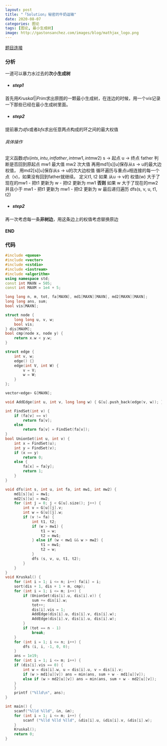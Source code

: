 ```yaml
---
layout: post
title: "「Solution」秘密的牛奶运输"
date: 2020-08-07
categories: 图论
tags: [图论, 最小生成树]
image: http://gastonsanchez.com/images/blog/mathjax_logo.png
---
```


[题目连接](https://loj.ac/problem/10068)
### 分析
一道可以暴力水过去的**次小生成树**<!-- more -->
- ##### step1
首先用$Kruskal$||$Prim$求出原图的一颗最小生成树，在连边的时候，用一个$vis$记录一下那些已经在最小生成树里面。
- ##### step2
提前暴力$dfs$或者$bfs$求出任意两点构成的环之间的最大权值
###### 具体操作
定义函数$dfs(int s, int u, int father, int mw1, int mw2)$
s -> 起点  u -> 终点 father 判断是否回到原起点 mw1 最大值 mw2 次大值
再用md1[s][u]保存从s -> u的最大边权值， 用md2[s][u]保存从s -> u的次大边权值
循环遍历与重点u相连接的每一个点（v)，如果没有回到father就继续。
定义t1, t2
如果 从u -> v的 权值(w) 大于了现在的mw1
      - 把t1 更新为 w
      - 把t2 更新为 mw1
**否则** 如果 w 大于了现在的mw2 并且小于 mw1
      - 把t1 更新为 mw1
      - 把t2 更新为 w
最后递归遍历 dfs(s, v, u, t1, t2)
- ##### step2
再一次考虑每一条**非树边**，用这条边上的权值考虑替换原边
#### END

### 代码
```cpp
#include <queue>
#include <vector>
#include <cstdio>
#include <iostream>
#include <algorithm>
using namespace std;
const int MAXN = 505;
const int MAXM = 1e4 + 5;

long long n, m, tot, fa[MAXN], md1[MAXN][MAXN], md2[MAXN][MAXN];
long long ans, sum;
bool vis[MAXN];

struct node {
    long long u, v, w;
    bool vis;
} dis[MAXM];
bool cmp(node x, node y) {
    return x.w < y.w;
}

struct edge {
    int v, w;
    edge() {}
    edge(int V, int W) {
        v = V;
        w = W;
    }
};

vector<edge> G[MAXN];

void AddEdge(int u, int v, long long w) { G[u].push_back(edge(v, w)); }

int FindSet(int v) {
    if (fa[v] == v)
        return fa[v];
    else
        return fa[v] = FindSet(fa[v]);
}
bool UnionSet(int u, int v) {
    int x = FindSet(u);
    int y = FindSet(v);
    if (x == y)
        return 0;
    else {
        fa[x] = fa[y];
        return 1;
    }
}

void dfs(int s, int u, int fa, int mw1, int mw2) {
	md1[s][u] = mw1;
	md2[s][u] = mw2;
	for (int j = 0; j < G[u].size(); j++) {
		int v = G[u][j].v;
		int w = G[u][j].w;
		if (v != fa) {
			int t1, t2;
			if (w > mw1) {
				t1 = w;
				t2 = mw1;
			} else if (w < mw1 && w > mw2) {
				t1 = mw1;
				t2 = w;
			}
			dfs (s, v, u, t1, t2);
		}
	}
} 
void Kruskal() {
    for (int i = 1; i <= n; i++) fa[i] = i;
    sort(dis + 1, dis + 1 + m, cmp);
    for (int i = 1; i <= m; i++) {
        if (UnionSet(dis[i].u, dis[i].v)) {
            sum += dis[i].w;
            tot++;
            dis[i].vis = 1;
            AddEdge(dis[i].u, dis[i].v, dis[i].w);
            AddEdge(dis[i].v, dis[i].u, dis[i].w);
        }
        if (tot == n - 1)
            break;
    }
    for (int i = 1; i <= n; i++) {
    	dfs (i, i, -1, 0, 0);
    }
    ans = 1e19;
    for (int i = 1; i <= m; i++) {
	if (dis[i].vis == 0) {
		int w = dis[i].w, u = dis[i].u, v = dis[i].v;
		if (w > md1[u][v]) ans = min(ans, sum + w - md1[u][v]);
		else if (w > md2[u][v]) ans = min(ans, sum + w - md2[u][v]);
	}
    }
    printf ("%lld\n", ans);
}

int main() {
    scanf("%lld %lld", &n, &m);
    for (int i = 1; i <= m; i++) {
        scanf ("%lld %lld %lld", &dis[i].u, &dis[i].v, &dis[i].w);
    }
    Kruskal();
    return 0;
}
```

